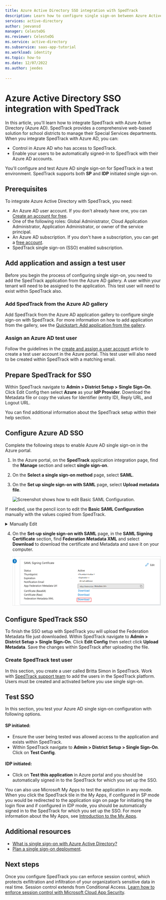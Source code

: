 ```yaml
---
title: Azure Active Directory SSO integration with SpedTrack
description: Learn how to configure single sign-on between Azure Active Directory and SpedTrack.
services: active-directory
author: jeevansd
manager: CelesteDG
ms.reviewer: CelesteDG
ms.service: active-directory
ms.subservice: saas-app-tutorial
ms.workload: identity
ms.topic: how-to
ms.date: 12/07/2022
ms.author: jeedes

---
```


# Azure Active Directory SSO integration with SpedTrack

In this article, you'll learn how to integrate SpedTrack with Azure Active Directory (Azure AD). SpedTrack provides a comprehensive web-based solution for school districts to manage their Special Services departments. When you integrate SpedTrack with Azure AD, you can:

* Control in Azure AD who has access to SpedTrack.
* Enable your users to be automatically signed-in to SpedTrack with their Azure AD accounts.

You'll configure and test Azure AD single sign-on for SpedTrack in a test environment. SpedTrack supports both **SP** and **IDP** initiated single sign-on.

## Prerequisites

To integrate Azure Active Directory with SpedTrack, you need:

* An Azure AD user account. If you don't already have one, you can [Create an account for free](https://azure.microsoft.com/free/?WT.mc_id=A261C142F).
* One of the following roles: Global Administrator, Cloud Application Administrator, Application Administrator, or owner of the service principal.
* An Azure AD subscription. If you don't have a subscription, you can get a [free account](https://azure.microsoft.com/free/).
* SpedTrack single sign-on (SSO) enabled subscription.

## Add application and assign a test user

Before you begin the process of configuring single sign-on, you need to add the SpedTrack application from the Azure AD gallery. A user within your tenant will need to be assigned to the application. This test user will need to exist within SpedTrack also. 

### Add SpedTrack from the Azure AD gallery

Add SpedTrack from the Azure AD application gallery to configure single sign-on with SpedTrack. For more information on how to add application from the gallery, see the [Quickstart: Add application from the gallery](../manage-apps/add-application-portal.md).

### Assign an Azure AD test user

Follow the guidelines in the [create and assign a user account](../manage-apps/add-application-portal-assign-users.md) article to create a test user account in the Azure portal. This test user will also need to be created within SpedTrack with a matching email. 

## Prepare SpedTrack for SSO

Within SpedTrack navigate to **Admin > District Setup > Single Sign-On**. Click Edit Config then select **Azure** as your **IdP Provider**.
Download the Metadata file or copy the values for Identifier (entity ID), Reply URL, and Logout URL.

You can find additional information about the SpedTrack setup within their help section. 

## Configure Azure AD SSO

Complete the following steps to enable Azure AD single sign-on in the Azure portal.

1. In the Azure portal, on the **SpedTrack** application integration page, find the **Manage** section and select **single sign-on**.
1. On the **Select a single sign-on method** page, select **SAML**.
1. On the **Set up single sign-on with SAML** page, select **Upload metadata file**.

   ![Screenshot shows how to edit Basic SAML Configuration.](https://user-images.githubusercontent.com/110633371/207922278-a7e1967c-d803-4cd9-b139-053b1519f479.png)

If needed, use the pencil icon to edit the **Basic SAML Configuration** manually with the values copied from SpedTrack.
<details><summary>Manually Edit</summary>
<p>
	
1. On the **Basic SAML Configuration** section, perform the following steps:

	- In the **Identifier** textbox, type a URL using the following pattern:
    	`https://<SUBDOMAIN>.spedtrack.com`
	- In the **Reply URL** textbox, type a URL using the following pattern:
    	`https://<SUBDOMAIN>.spedtrack.com/SSO/AssertionConsumerService.aspx`
	- If you want to configure **SP** initiated SSO, then perform the following step:  
	
2. In the **Sign on URL** textbox, type a URL using the following pattern:
    `https://<SUBDOMAIN>.spedtrack.com/Login.aspx`
</p>
</details>

4. On the **Set-up single sign-on with SAML** page, in the **SAML Signing Certificate** section,  find **Federation Metadata XML** and select **Download** to download the certificate and Metadata and save it on your computer.

    ![Screenshot shows the Certificate download link.](common/metadataxml.png "Certificate")

## Configure SpedTrack SSO

To finish the SSO setup with SpedTrack you will upload the Federation Metadata file just downloaded. 
Within SpedTrack navigate to **Admin > District Setup > Single Sign-On**. Click **Edit Config** then select click **Upload Metadata**.
Save the changes within SpedTrack after uploading the file. 


### Create SpedTrack test user

In this section, you create a user called Britta Simon in SpedTrack. Work with [SpedTrack support team](mailto:support@spedtrack.com) to add the users in the SpedTrack platform. Users must be created and activated before you use single sign-on.

## Test SSO 

In this section, you test your Azure AD single sign-on configuration with following options. 

#### SP initiated:

* Ensure the user being tested was allowed access to the application and exists within SpedTrack.
* Within SpedTrack navigate to **Admin > District Setup > Single Sign-On**. Click on **Test Config**. 


#### IDP initiated:

* Click on **Test this application** in Azure portal and you should be automatically signed in to the SpedTrack for which you set up the SSO. 

You can also use Microsoft My Apps to test the application in any mode. When you click the SpedTrack tile in the My Apps, if configured in SP mode you would be redirected to the application sign on page for initiating the login flow and if configured in IDP mode, you should be automatically signed in to the SpedTrack for which you set up the SSO. For more information about the My Apps, see [Introduction to the My Apps](../user-help/my-apps-portal-end-user-access.md).

## Additional resources

* [What is single sign-on with Azure Active Directory?](../manage-apps/what-is-single-sign-on.md)
* [Plan a single sign-on deployment](../manage-apps/plan-sso-deployment.md).

## Next steps

Once you configure SpedTrack you can enforce session control, which protects exfiltration and infiltration of your organization’s sensitive data in real time. Session control extends from Conditional Access. [Learn how to enforce session control with Microsoft Cloud App Security](/cloud-app-security/proxy-deployment-aad).
